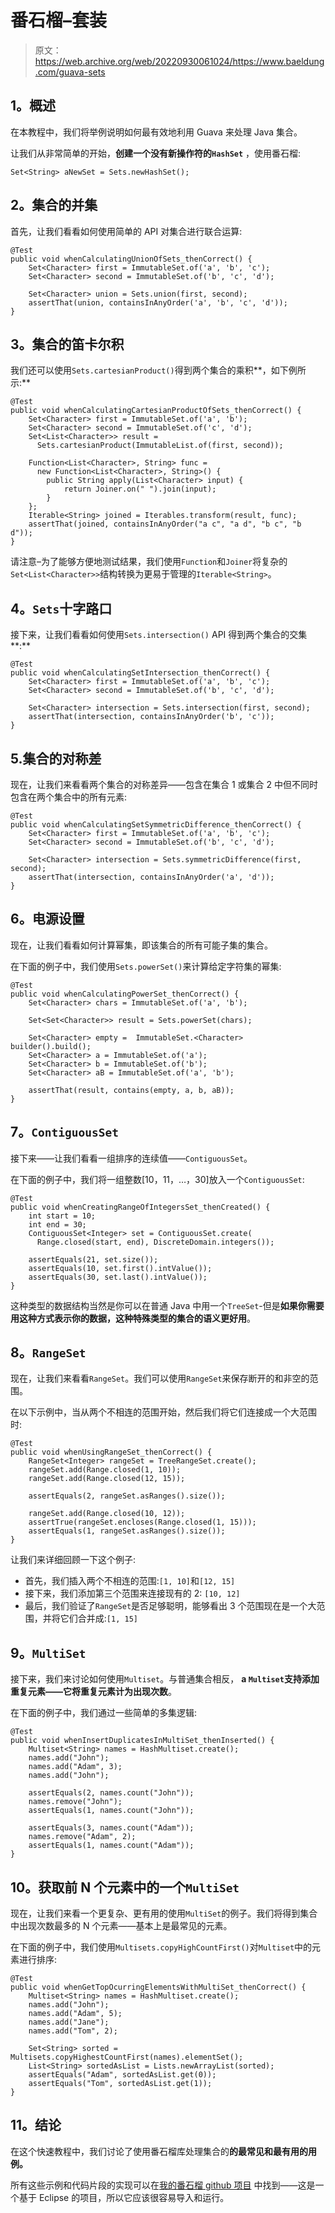 # 番石榴–套装

> 原文：<https://web.archive.org/web/20220930061024/https://www.baeldung.com/guava-sets>

## **1。概述**

在本教程中，我们将举例说明如何最有效地利用 Guava 来处理 Java 集合。

让我们从非常简单的开始，**创建一个没有新操作符的`HashSet`** ，使用番石榴:

```
Set<String> aNewSet = Sets.newHashSet();
```

## **2。集合的并集**

首先，让我们看看如何使用简单的 API 对集合进行联合运算:

```
@Test
public void whenCalculatingUnionOfSets_thenCorrect() {
    Set<Character> first = ImmutableSet.of('a', 'b', 'c');
    Set<Character> second = ImmutableSet.of('b', 'c', 'd');

    Set<Character> union = Sets.union(first, second);
    assertThat(union, containsInAnyOrder('a', 'b', 'c', 'd'));
}
```

## **3。集合的笛卡尔积**

我们还可以使用`Sets.cartesianProduct()`得到两个集合的乘积**，如下例所示:**

```
@Test
public void whenCalculatingCartesianProductOfSets_thenCorrect() {
    Set<Character> first = ImmutableSet.of('a', 'b');
    Set<Character> second = ImmutableSet.of('c', 'd');
    Set<List<Character>> result =
      Sets.cartesianProduct(ImmutableList.of(first, second));

    Function<List<Character>, String> func =
      new Function<List<Character>, String>() {
        public String apply(List<Character> input) {
            return Joiner.on(" ").join(input);
        }
    };
    Iterable<String> joined = Iterables.transform(result, func);
    assertThat(joined, containsInAnyOrder("a c", "a d", "b c", "b d"));
}
```

请注意–为了能够方便地测试结果，我们使用`Function`和`Joiner`将复杂的`Set<List<Character>>`结构转换为更易于管理的`Iterable<String>`。

## **4。`Sets`十字路口**

接下来，让我们看看如何使用`Sets.intersection()` API 得到两个集合的交集**:**

```
@Test
public void whenCalculatingSetIntersection_thenCorrect() {
    Set<Character> first = ImmutableSet.of('a', 'b', 'c');
    Set<Character> second = ImmutableSet.of('b', 'c', 'd');

    Set<Character> intersection = Sets.intersection(first, second);
    assertThat(intersection, containsInAnyOrder('b', 'c'));
}
```

## 5.集合的对称差

现在，让我们来看看两个集合的对称差异——包含在集合 1 或集合 2 中但不同时包含在两个集合中的所有元素:

```
@Test
public void whenCalculatingSetSymmetricDifference_thenCorrect() {
    Set<Character> first = ImmutableSet.of('a', 'b', 'c');
    Set<Character> second = ImmutableSet.of('b', 'c', 'd');

    Set<Character> intersection = Sets.symmetricDifference(first, second);
    assertThat(intersection, containsInAnyOrder('a', 'd'));
}
```

## **6。电源设置**

现在，让我们看看如何计算幂集，即该集合的所有可能子集的集合。

在下面的例子中，我们使用`Sets.powerSet()`来计算给定字符集的幂集:

```
@Test
public void whenCalculatingPowerSet_thenCorrect() {
    Set<Character> chars = ImmutableSet.of('a', 'b');

    Set<Set<Character>> result = Sets.powerSet(chars);

    Set<Character> empty =  ImmutableSet.<Character> builder().build();
    Set<Character> a = ImmutableSet.of('a');
    Set<Character> b = ImmutableSet.of('b');
    Set<Character> aB = ImmutableSet.of('a', 'b');

    assertThat(result, contains(empty, a, b, aB));
}
```

## **7。`ContiguousSet`**

接下来——让我们看看一组排序的连续值——`ContiguousSet`。

在下面的例子中，我们将一组整数[10，11，…，30]放入一个`ContiguousSet`:

```
@Test
public void whenCreatingRangeOfIntegersSet_thenCreated() {
    int start = 10;
    int end = 30;
    ContiguousSet<Integer> set = ContiguousSet.create(
      Range.closed(start, end), DiscreteDomain.integers());

    assertEquals(21, set.size());
    assertEquals(10, set.first().intValue());
    assertEquals(30, set.last().intValue());
}
```

这种类型的数据结构当然是你可以在普通 Java 中用一个`TreeSet`-但是**如果你需要用这种方式表示你的数据，这种特殊类型的集合的语义更好用**。

## **8。`RangeSet`**

现在，让我们来看看`RangeSet`。我们可以使用`RangeSet`来保存断开的和非空的范围。

在以下示例中，当从两个不相连的范围开始，然后我们将它们连接成一个大范围时:

```
@Test
public void whenUsingRangeSet_thenCorrect() {
    RangeSet<Integer> rangeSet = TreeRangeSet.create();
    rangeSet.add(Range.closed(1, 10));
    rangeSet.add(Range.closed(12, 15));

    assertEquals(2, rangeSet.asRanges().size());

    rangeSet.add(Range.closed(10, 12));
    assertTrue(rangeSet.encloses(Range.closed(1, 15)));
    assertEquals(1, rangeSet.asRanges().size());
}
```

让我们来详细回顾一下这个例子:

*   首先，我们插入两个不相连的范围:`[1, 10]`和`[12, 15]`
*   接下来，我们添加第三个范围来连接现有的 2: `[10, 12]`
*   最后，我们验证了`RangeSet`是否足够聪明，能够看出 3 个范围现在是一个大范围，并将它们合并成:`[1, 15]`

## **9。`MultiSet`**

接下来，我们来讨论如何使用`Multiset`。与普通集合相反， **a `Multiset`支持添加重复元素——它将重复元素计为出现次数**。

在下面的例子中，我们通过一些简单的多集逻辑:

```
@Test
public void whenInsertDuplicatesInMultiSet_thenInserted() {
    Multiset<String> names = HashMultiset.create();
    names.add("John");
    names.add("Adam", 3);
    names.add("John");

    assertEquals(2, names.count("John"));
    names.remove("John");
    assertEquals(1, names.count("John"));

    assertEquals(3, names.count("Adam"));
    names.remove("Adam", 2);
    assertEquals(1, names.count("Adam"));
}
```

## **10。获取前 N 个元素中的一个`MultiSet`**

现在，让我们来看一个更复杂、更有用的使用`MultiSet`的例子。我们将得到集合中出现次数最多的 N 个元素——基本上是最常见的元素。

在下面的例子中，我们使用`Multisets.copyHighCountFirst()`对`Multiset`中的元素进行排序:

```
@Test
public void whenGetTopOcurringElementsWithMultiSet_thenCorrect() {
    Multiset<String> names = HashMultiset.create();
    names.add("John");
    names.add("Adam", 5);
    names.add("Jane");
    names.add("Tom", 2);

    Set<String> sorted = Multisets.copyHighestCountFirst(names).elementSet();
    List<String> sortedAsList = Lists.newArrayList(sorted);
    assertEquals("Adam", sortedAsList.get(0));
    assertEquals("Tom", sortedAsList.get(1));
}
```

## **11。结论**

在这个快速教程中，我们讨论了使用番石榴库处理集合的**的最常见和最有用的用例。**

所有这些示例和代码片段的实现可以在[我的番石榴 github 项目](https://web.archive.org/web/20221113112047/https://github.com/eugenp/tutorials/tree/master/guava-modules/guava-collections-set "The Github Project with the impl of all examples using Guava Collections") 中找到——这是一个基于 Eclipse 的项目，所以它应该很容易导入和运行。